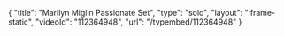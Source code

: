 {
    "title": "Marilyn Miglin Passionate Set",
    "type": "solo",
    "layout": "iframe-static",
    "videoId": "112364948",
    "url": "\/tvpembed\/112364948"
}